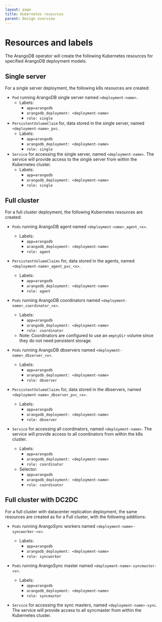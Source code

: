 ```yaml
---
layout: page
title: Kubernetes resources
parent: Design overview
---
```


# Resources and labels

The ArangoDB operator will create the following Kubernetes resources for specified
ArangoDB deployment models.

## Single server

For a single server deployment, the following k8s resources are created:

- `Pod` running ArangoDB single server named `<deployment-name>`.
  - Labels:
    - `app=arangodb`
    - `arangodb_deployment: <deployment-name>`
    - `role: single`
- `PersistentVolumeClaim` for, data stored in the single server, named `<deployment-name>_pvc`.
  - Labels:
    - `app=arangodb`
    - `arangodb_deployment: <deployment-name>`
    - `role: single`
- `Service` for accessing the single server, named `<deployment-name>`.
  The service will provide access to the single server from within the Kubernetes cluster.
  - Labels:
    - `app=arangodb`
    - `arangodb_deployment: <deployment-name>`
    - `role: single`

## Full cluster

For a full cluster deployment, the following Kubernetes resources are created:

- `Pods` running ArangoDB agent named `<deployment-name>_agent_<x>`.
  - Labels:
    - `app=arangodb`
    - `arangodb_deployment: <deployment-name>`
    - `role: agent`

- `PersistentVolumeClaims` for, data stored in the agents, named `<deployment-name>_agent_pvc_<x>`.
  - Labels:
    - `app=arangodb`
    - `arangodb_deployment: <deployment-name>`
    - `role: agent`

- `Pods` running ArangoDB coordinators named `<deployment-name>_coordinator_<x>`.
  - Labels:
    - `app=arangodb`
    - `arangodb_deployment: <deployment-name>`
    - `role: coordinator`
  - Note: Coordinators are configured to use an `emptyDir` volume since
     they do not need persistent storage.

- `Pods` running ArangoDB dbservers named `<deployment-name>_dbserver_<x>`.
  - Labels:
    - `app=arangodb`
    - `arangodb_deployment: <deployment-name>`
    - `role: dbserver`

- `PersistentVolumeClaims` for, data stored in the dbservers, named `<deployment-name>_dbserver_pvc_<x>`.
  - Labels:
    - `app=arangodb`
    - `arangodb_deployment: <deployment-name>`
    - `role: dbserver`

- `Service` for accessing all coordinators, named `<deployment-name>`.
  The service will provide access to all coordinators from within the k8s cluster.
  - Labels:
    - `app=arangodb`
    - `arangodb_deployment: <deployment-name>`
    - `role: coordinator`
  - Selector:
    - `app=arangodb`
    - `arangodb_deployment: <deployment-name>`
    - `role: coordinator`

## Full cluster with DC2DC

For a full cluster with datacenter replication deployment,
the same resources are created as for a Full cluster, with the following
additions:

- `Pods` running ArangoSync workers named `<deployment-name>-syncworker-<x>`.
  - Labels:
    - `app=arangodb`
    - `arangodb_deployment: <deployment-name>`
    - `role: syncworker`

- `Pods` running ArangoSync master named `<deployment-name>-syncmaster-<x>`.
  - Labels:
    - `app=arangodb`
    - `arangodb_deployment: <deployment-name>`
    - `role: syncmaster`

- `Service` for accessing the sync masters, named `<deployment-name>-sync`.
  The service will provide access to all syncmaster from within the Kubernetes cluster.
